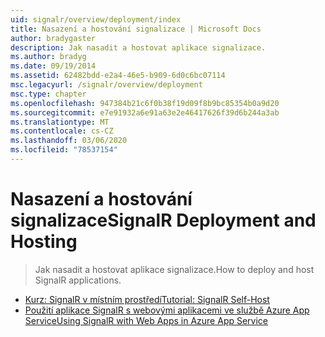 ```yaml
---
uid: signalr/overview/deployment/index
title: Nasazení a hostování signalizace | Microsoft Docs
author: bradygaster
description: Jak nasadit a hostovat aplikace signalizace.
ms.author: bradyg
ms.date: 09/19/2014
ms.assetid: 62482bdd-e2a4-46e5-b909-6d0c6bc07114
msc.legacyurl: /signalr/overview/deployment
msc.type: chapter
ms.openlocfilehash: 947384b21c6f0b38f19d09f8b9bc85354b0a9d20
ms.sourcegitcommit: e7e91932a6e91a63e2e46417626f39d6b244a3ab
ms.translationtype: MT
ms.contentlocale: cs-CZ
ms.lasthandoff: 03/06/2020
ms.locfileid: "78537154"
---
```

# <a name="signalr-deployment-and-hosting"></a><span data-ttu-id="bc583-103">Nasazení a hostování signalizace</span><span class="sxs-lookup"><span data-stu-id="bc583-103">SignalR Deployment and Hosting</span></span>

> <span data-ttu-id="bc583-104">Jak nasadit a hostovat aplikace signalizace.</span><span class="sxs-lookup"><span data-stu-id="bc583-104">How to deploy and host SignalR applications.</span></span>

- [<span data-ttu-id="bc583-105">Kurz: SignalR v místním prostředí</span><span class="sxs-lookup"><span data-stu-id="bc583-105">Tutorial: SignalR Self-Host</span></span>](tutorial-signalr-self-host.md)
- [<span data-ttu-id="bc583-106">Použití aplikace SignalR s webovými aplikacemi ve službě Azure App Service</span><span class="sxs-lookup"><span data-stu-id="bc583-106">Using SignalR with Web Apps in Azure App Service</span></span>](using-signalr-with-azure-web-sites.md)
